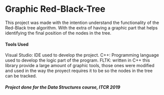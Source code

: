 # Graphic Red-Black-Tree

This project was made with the intention understand the functionality of the Red-Black tree algorithm. 
With the extra of having a graphic part that helps identifying the final position of the nodes in the tree.

#### Tools Used

Visual Studio: IDE used to develop the project.
C++: Programming language used to develop the logic part of the program.
FLTK: written in C++ this library provide a large amount of graphic tools, those ones were modified and used in the way the proyect requires it to be so the nodes in the tree can be tracked.

##### Project done for the Data Structures course, ITCR 2019
